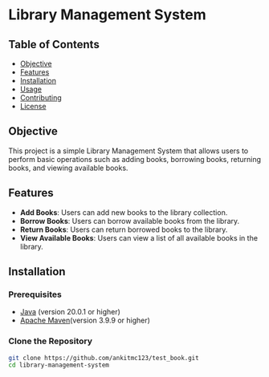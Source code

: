 # Library Management System

## Table of Contents

- [Objective](#objective)
- [Features](#features)
- [Installation](#installation)
- [Usage](#usage)
- [Contributing](#contributing)
- [License](#license)

## Objective

This project is a simple Library Management System that allows users to perform basic operations such as adding books, borrowing books, returning books, and viewing available books.

## Features

- **Add Books**: Users can add new books to the library collection.
- **Borrow Books**: Users can borrow available books from the library.
- **Return Books**: Users can return borrowed books to the library.
- **View Available Books**: Users can view a list of all available books in the library.

## Installation

### Prerequisites

- [Java](https://www.oracle.com/java/technologies/javase-downloads.html) (version 20.0.1 or higher)
- [Apache Maven](https://maven.apache.org/install.html)(version 3.9.9 or higher)

### Clone the Repository

```bash
git clone https://github.com/ankitmc123/test_book.git
cd library-management-system

